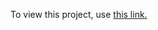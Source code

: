 To view this project, use [this link.](https://htmlpreview.github.io/?https://github.com/UnbannableGT/FreeCodeCampProjects/blob/main/PersonalPortfolio/PeronalPortfolio.html)